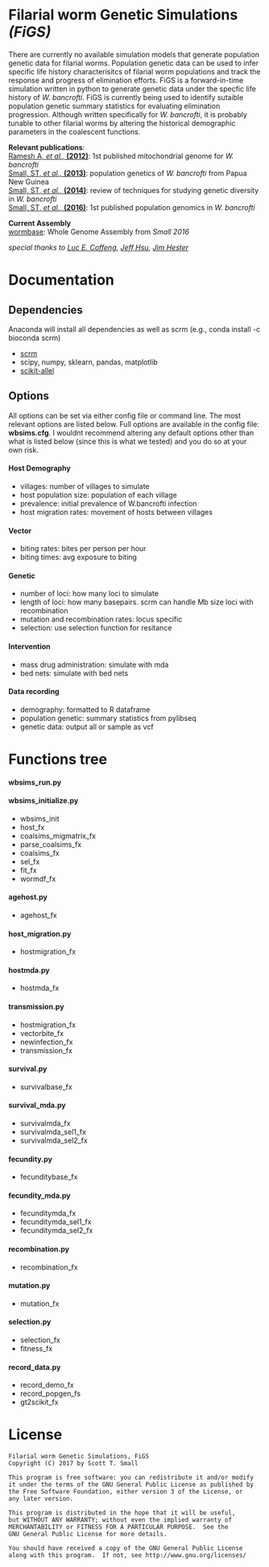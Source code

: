 # Filarial worm Genetic Simulations *(FiGS)*
There are currently no available simulation models that generate population genetic data for filarial worms. Population genetic data can be used to infer specific life history characterisitcs of filarial worm populations and track the response and progress of elimination efforts. FiGS is a forward-in-time simulation written in python to generate genetic data under the specfic life history of *W. bancrofti*. FiGS is currently being used to identify sutaible population genetic summary statistics for evaluating elimination progression. Although written specifically for *W. bancrofti*, it is probably tunable to other filarial worms by altering the historical demographic parameters in the coalescent functions.

**Relevant publications**:   
[Ramesh A, *et al.,* **(2012)**](https://www.ncbi.nlm.nih.gov/pmc/articles/PMC3725818/): 1st published mitochondrial genome for *W. bancrofti*  
[Small, ST, *et al.,* **(2013)**](http://journals.plos.org/plosntds/article?id=10.1371/journal.pntd.0002308): population genetics of *W. bancrofti* from Papua New Guinea  
[Small, ST, *et al.,* **(2014)**](http://europepmc.org/articles/pmc4257870): review of techniques for studying genetic diversity in *W. bancrofti*  
[Small, ST, *et al.,* **(2016)**](http://onlinelibrary.wiley.com/doi/10.1111/mec.13574/full): 1st published population genomics in *W. bancrofti*  

**Current Assembly**  
[wormbase](http://parasite.wormbase.org/Wuchereria_bancrofti_prjna275548/Info/Index): Whole Genome Assembly from *Small 2016*     

*special thanks to [Luc E. Coffeng](http://www.researchgate.net/profile/Luc_Coffeng), [Jeff Hsu](https://github.com/jeffhsu3), [Jim Hester](http://www.jimhester.com/)*

# Documentation
## Dependencies
Anaconda will install all dependencies as well as scrm (e.g., conda install -c bioconda scrm)  
* [scrm](https://scrm.github.io/)
* scipy, numpy, sklearn, pandas, matplotlib
* [scikit-allel](https://scikit-allel.readthedocs.io/en/latest/)

## Options
All options can be set via either config file or command line. The most relevant options are listed below. Full options are available in the config file: **wbsims.cfg**. I wouldnt recommend altering any default options other than what is listed below (since this is what we tested) and you do so at your own risk.  

#### Host Demography
* villages: number of villages to simulate
* host population size: population of each village
* prevalence: initial prevalence of W.bancrofti infection
* host migration rates: movement of hosts between villages

#### Vector
* biting rates: bites per person per hour
* biting times: avg exposure to biting

#### Genetic
* number of loci: how many loci to simulate
* length of loci: how many basepairs. scrm can handle Mb size loci with recombination
* mutation and recombination rates: locus specific
* selection: use selection function for resitance

#### Intervention
* mass drug administration: simulate with mda
* bed nets: simulate with bed nets

#### Data recording
* demography: formatted to R dataframe
* population genetic: summary statistics from pylibseq
* genetic data: output all or sample as vcf

# Functions tree
#### wbsims_run.py
#### wbsims_initialize.py
* wbsims_init
 * host_fx
 * coalsims_migmatrix_fx
 * parse_coalsims_fx
 * coalsims_fx
 * sel_fx
 * fit_fx
 * wormdf_fx
 
#### agehost.py
 * agehost_fx
 
#### host_migration.py
 * hostmigration_fx
 
#### hostmda.py
 * hostmda_fx
 
#### transmission.py
 * hostmigration_fx
 * vectorbite_fx
 * newinfection_fx
 * transmission_fx
 
#### survival.py
 * survivalbase_fx
 
#### survival_mda.py
 * survivalmda_fx
 * survivalmda_sel1_fx
 * survivalmda_sel2_fx
 
#### fecundity.py
 * fecunditybase_fx
 
#### fecundity_mda.py
 * fecunditymda_fx
 * fecunditymda_sel1_fx
 * fecunditymda_sel2_fx
 
#### recombination.py
  * recombination_fx
  
#### mutation.py
  * mutation_fx
  
#### selection.py
  * selection_fx
  * fitness_fx
  
#### record_data.py
  * record_demo_fx
  * record_popgen_fs
  * gt2scikit_fx
        
# License        
    Filarial worm Genetic Simulations, FiGS
    Copyright (C) 2017 by Scott T. Small

    This program is free software: you can redistribute it and/or modify
    it under the terms of the GNU General Public License as published by
    the Free Software Foundation, either version 3 of the License, or
    any later version.

    This program is distributed in the hope that it will be useful,
    but WITHOUT ANY WARRANTY; without even the implied warranty of
    MERCHANTABILITY or FITNESS FOR A PARTICULAR PURPOSE.  See the
    GNU General Public License for more details.

    You should have received a copy of the GNU General Public License
    along with this program.  If not, see http://www.gnu.org/licenses/
